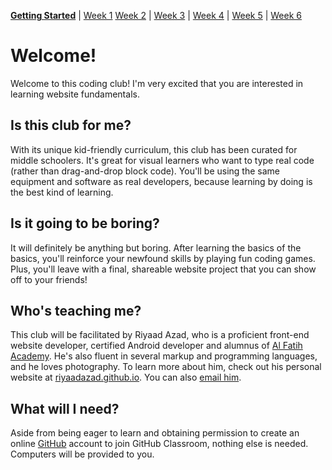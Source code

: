 **[Getting Started](https://ra-coding-club.github.io/coding-club/)** | [Week 1](https://ra-coding-club.github.io/week-1/)  [Week 2]() | [Week 3]() | [Week 4]() | [Week 5]() | [Week 6]()

# Welcome!

Welcome to this coding club! I'm very excited that you are interested in learning website fundamentals.

## Is this club for me?

With its unique kid-friendly curriculum, this club has been curated for middle schoolers. It's great for visual learners who want to type real code (rather than drag-and-drop block code). You'll be using the same equipment and software as real developers, because learning by doing is the best kind of learning.

## Is it going to be boring?

It will definitely be anything but boring. After learning the basics of the basics, you'll reinforce your newfound skills by playing fun coding games. Plus, you'll leave with a final, shareable website project that you can show off to your friends!

## Who's teaching me?

This club will be facilitated by Riyaad Azad, who is a proficient front-end website developer, certified Android developer and alumnus of [Al Fatih Academy](http://www.alfatih.org/). He's also fluent in several markup and programming languages, and he loves photography. To learn more about him, check out his personal website at [riyaadazad.github.io](https://riyaadazad.github.io/). You can also [email him](mailto:azad.riyaad@gmail.com).

## What will I need?

Aside from being eager to learn and obtaining permission to create an online [GitHub](https://github.com) account to join GitHub Classroom, nothing else is needed. Computers will be provided to you.
